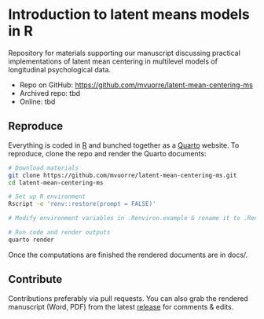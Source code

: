 # Introduction to latent means models in R


Repository for materials supporting our manuscript discussing practical
implementations of latent mean centering in multilevel models of
longitudinal psychological data.

- Repo on GitHub: <https://github.com/mvuorre/latent-mean-centering-ms>
- Archived repo: tbd
- Online: tbd

## Reproduce

Everything is coded in [R](https://cran.r-project.org/) and bunched
together as a [Quarto](https://quarto.org/) website. To reproduce, clone
the repo and render the Quarto documents:

``` bash
# Download materials
git clone https://github.com/mvuorre/latent-mean-centering-ms.git
cd latent-mean-centering-ms

# Set up R environment
Rscript -e 'renv::restore(prompt = FALSE)'

# Modify environment variables in .Renviron.example & rename it to .Renviron

# Run code and render outputs
quarto render
```

Once the computations are finished the rendered documents are in docs/.

## Contribute

Contributions preferably via pull requests. You can also grab the
rendered manuscript (Word, PDF) from the latest
[release](https://github.com/mvuorre/latent-mean-centering-ms/releases)
for comments & edits.
